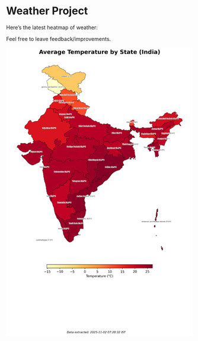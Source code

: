 # Weather Project

Here’s the latest heatmap of weather:

Feel free to leave feedback/improvements.

![India Heatmap](docs/assets/india_heatmap.png?v=06B8EA)
